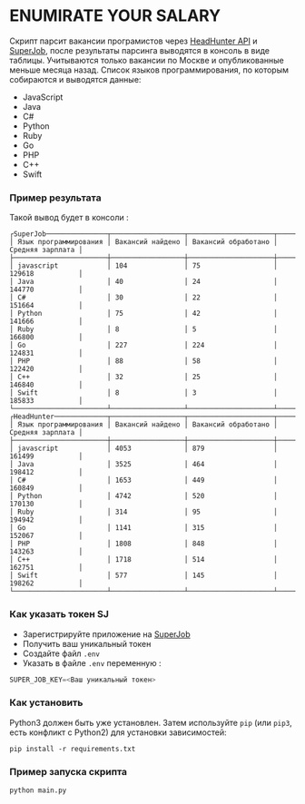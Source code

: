 # ENUMIRATE YOUR SALARY

Скрипт парсит вакансии програмистов через [HeadHunter API](https://api.hh.ru/vacancies) и
[SuperJob]("https://api.superjob.ru/2.0/vacancies/"), после результаты парсинга выводятся в консоль в виде таблицы.
Учитываются только вакансии по Москве и опубликованные меньше месяца назад. Список языков программирования, по которым собираются и выводятся данные:
-   JavaScript
-   Java
-   C#
-   Python
-   Ruby
-   Go
-   PHP
-   C++
-   Swift

### Пример результата
Такой вывод будет в консоли :
```
┌SuperJob───────────────┬──────────────────┬─────────────────────┬──────────────────┐
│ Язык программирования │ Вакансий найдено │ Вакансий обработано │ Средняя зарплата │
├───────────────────────┼──────────────────┼─────────────────────┼──────────────────┤
│ javascript            │ 104              │ 75                  │ 129618           │
│ Java                  │ 40               │ 24                  │ 144770           │
│ C#                    │ 30               │ 22                  │ 151664           │
│ Python                │ 75               │ 42                  │ 141666           │
│ Ruby                  │ 8                │ 5                   │ 166800           │
│ Go                    │ 227              │ 224                 │ 124831           │
│ PHP                   │ 88               │ 58                  │ 122420           │
│ C++                   │ 32               │ 25                  │ 146840           │
│ Swift                 │ 8                │ 3                   │ 185833           │
└───────────────────────┴──────────────────┴─────────────────────┴──────────────────┘
┌HeadHunter─────────────┬──────────────────┬─────────────────────┬──────────────────┐
│ Язык программирования │ Вакансий найдено │ Вакансий обработано │ Средняя зарплата │
├───────────────────────┼──────────────────┼─────────────────────┼──────────────────┤
│ javascript            │ 4053             │ 879                 │ 161499           │
│ Java                  │ 3525             │ 464                 │ 198412           │
│ C#                    │ 1653             │ 449                 │ 160849           │
│ Python                │ 4742             │ 520                 │ 170130           │
│ Ruby                  │ 314              │ 95                  │ 194942           │
│ Go                    │ 1141             │ 315                 │ 152067           │
│ PHP                   │ 1808             │ 848                 │ 143263           │
│ C++                   │ 1718             │ 514                 │ 162751           │
│ Swift                 │ 577              │ 145                 │ 198262           │
└───────────────────────┴──────────────────┴─────────────────────┴──────────────────┘
```

### Как указать токен SJ
- Зарегистрируйте приложение на [SuperJob](https://www.superjob.ru/auth/login/?returnUrl=https://api.superjob.ru/register/)
- Получить ваш уникальный токен
- Создайте файл `.env`
- Указать в файле `.env` переменную :
```python
SUPER_JOB_KEY=<Ваш уникальный токен>
```

### Как установить
Python3 должен быть уже установлен. 
Затем используйте `pip` (или `pip3`, есть конфликт с Python2) для установки зависимостей:
```
pip install -r requirements.txt
```
### Пример запуска скрипта
```
python main.py
```
